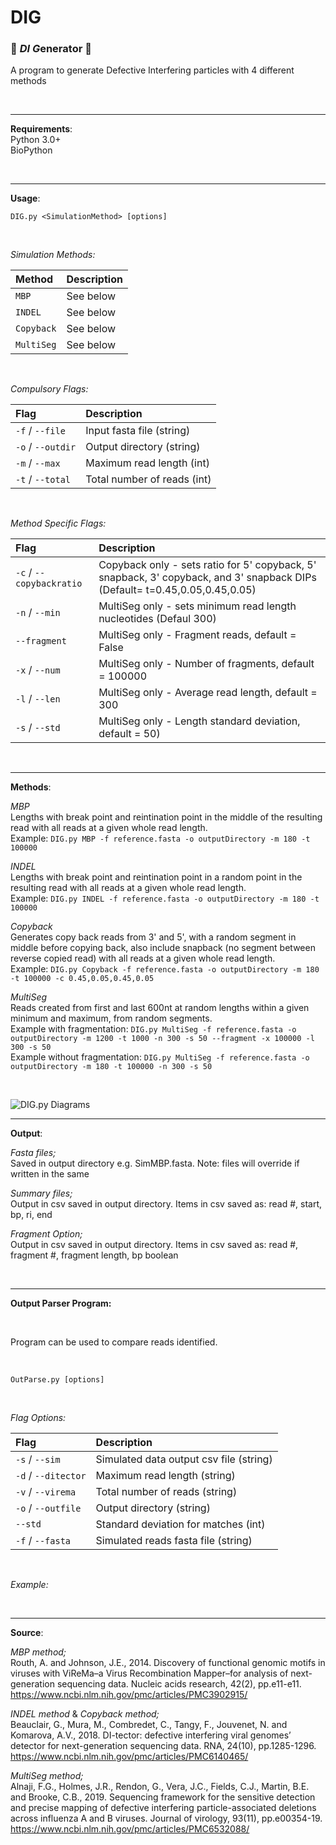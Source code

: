 # DIG
### :dna: *DI G*enerator :petri_dish:

A program to generate Defective Interfering particles with 4 different methods


<br>

---

**Requirements**:
<br>Python 3.0+ 
<br>BioPython

<br>

---

**Usage**:
```
DIG.py <SimulationMethod> [options]
```
<br>

_Simulation Methods:_

Method | Description
:----- | :-----------
`MBP` | See below
`INDEL` | See below
`Copyback` | See below
`MultiSeg` | See below

<br>

_Compulsory Flags:_

Flag | Description
:--- | :-----------
`-f` / `--file` | Input fasta file (string)
`-o` / `--outdir` | Output directory (string)
`-m` / `--max` | Maximum read length (int)
`-t` / `--total` | Total number of reads (int)

<br>

_Method Specific Flags:_

Flag | Description
:--- | :-----------
`-c` / `--copybackratio` | Copyback only - sets ratio for 5' copyback, 5' snapback, 3' copyback, and 3' snapback DIPs (Default= t=0.45,0.05,0.45,0.05) 
`-n` / `--min` | MultiSeg only - sets minimum read length nucleotides (Defaul 300)
`--fragment` | MultiSeg only - Fragment reads, default = False
`-x` / `--num` | MultiSeg only - Number of fragments, default = 100000
`-l` / `--len` | MultiSeg only - Average read length, default = 300
`-s` / `--std` | MultiSeg only - Length standard deviation, default = 50)


<br>


---


**Methods**:

_MBP_
<br>Lengths with break point and reintination point in the middle of the resulting read with all reads at a given whole read length.
<br>Example: `DIG.py MBP -f reference.fasta -o outputDirectory -m 180 -t 100000`

_INDEL_
<br>Lengths with break point and reintination point in a random point in the resulting read with all reads at a given whole read length.
<br>Example: `DIG.py INDEL -f reference.fasta -o outputDirectory -m 180 -t 100000`

_Copyback_
<br>Generates copy back reads from 3' and 5', with a random segment in middle before copying back, also include snapback (no segment between reverse copied read) with all reads at a given whole read length.
<br>Example: `DIG.py Copyback -f reference.fasta -o outputDirectory -m 180 -t 100000 -c 0.45,0.05,0.45,0.05`

_MultiSeg_
<br>Reads created from first and last 600nt at random lengths within a given minimum and maximum, from random segments.
<br>Example with fragmentation: `DIG.py MultiSeg -f reference.fasta -o outputDirectory -m 1200 -t 1000 -n 300 -s 50 --fragment -x 100000 -l 300 -s 50`
<br>Example without fragmentation: `DIG.py MultiSeg -f reference.fasta -o outputDirectory -m 180 -t 100000 -n 300 -s 50`

<br>

![DIG.py Diagrams](https://github.com/janewalls/DIG/blob/main/Images/DIG_diagrams.png?raw=true)

---

**Output**:

_Fasta files;_ <br> Saved in output directory e.g. SimMBP.fasta. Note: files will override if written in the same

_Summary files;_ <br>Output in csv saved in output directory. Items in csv saved as: read #, start, bp, ri, end

_Fragment Option;_ <br>Output in csv saved in output directory. Items in csv saved as: read #, fragment #, fragment length, bp boolean

<br>

---

**Output Parser Program:**

<br>

Program can be used to compare reads identified.

<br>

```
OutParse.py [options]
```

<br>

_Flag Options:_

Flag | Description
:--- | :----------
`-s` / `--sim` | Simulated data output csv file (string)
`-d` / `--ditector` | Maximum read length (string)
`-v` / `--virema` | Total number of reads (string)
`-o` / `--outfile` | Output directory (string)
`--std` | Standard deviation for matches (int)
`-f` / `--fasta` | Simulated reads fasta file (string)

<br>

_Example:_


<br>

---

**Source**:

_MBP method;_ <br>Routh, A. and Johnson, J.E., 2014. Discovery of functional genomic motifs in viruses with ViReMa–a Virus Recombination Mapper–for analysis of next-generation sequencing data. Nucleic acids research, 42(2), pp.e11-e11.<br>https://www.ncbi.nlm.nih.gov/pmc/articles/PMC3902915/

_INDEL method_ & _Copyback method;_  <br>Beauclair, G., Mura, M., Combredet, C., Tangy, F., Jouvenet, N. and Komarova, A.V., 2018. DI-tector: defective interfering viral genomes’ detector for next-generation sequencing data. RNA, 24(10), pp.1285-1296.<br>https://www.ncbi.nlm.nih.gov/pmc/articles/PMC6140465/

_MultiSeg method;_ <br>Alnaji, F.G., Holmes, J.R., Rendon, G., Vera, J.C., Fields, C.J., Martin, B.E. and Brooke, C.B., 2019. Sequencing framework for the sensitive detection and precise mapping of defective interfering particle-associated deletions across influenza A and B viruses. Journal of virology, 93(11), pp.e00354-19.<br>https://www.ncbi.nlm.nih.gov/pmc/articles/PMC6532088/

